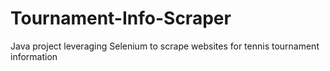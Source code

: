 # Tournament-Info-Scraper
Java project leveraging Selenium to scrape websites for tennis tournament information
